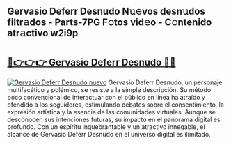 ## Gervasio Deferr Desnudo N𝚞𝚎vos desn𝚞dos filtr𝚊dos - Parts-7PG F𝚘tos vid𝚎o - C𝚘ntenido atr𝚊ctivo w2i9p

# <h2><a href="http://mb4dcen.tromn.icu/?c=Gervasio+Deferr+Desnudo">🔗👉👉👉 Gervasio Deferr Desnudo 🔗🔗</a></h2>

[![Gervasio Deferr Desnudo nuevo](https://i.imgur.com/pEAQMta.gif)](http://mb4dcen.tromn.icu/?c=Gervasio+Deferr+Desnudo)
Gervasio Deferr Desnudo, un personaje multifacético y polémico, se resiste a la simple descripción. Su método poco convencional de interactuar con el público en línea ha atraído y ofendido a los seguidores, estimulando debates sobre el consentimiento, la expresión artística y la esencia de las comunidades virtuales. Aunque se desconocen sus intenciones futuras, su impacto en el panorama digital es profundo. Con un espíritu inquebrantable y un atractivo innegable, el alcance de Gervasio Deferr Desnudo en el universo digital es ilimitado.
